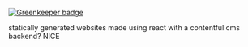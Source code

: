 
[![Greenkeeper badge](https://badges.greenkeeper.io/the-business-of-cities/greg-clark-site-marketing.svg)](https://greenkeeper.io/)

statically generated websites made using react with a contentful cms backend? NICE
